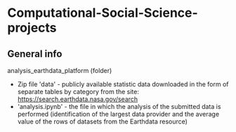 # Computational-Social-Science-projects

## General info
analysis_earthdata_platform (folder)
* Zip file 'data' - publicly available statistic data downloaded in the form of separate tables by category from the site: https://search.earthdata.nasa.gov/search
* 'analysis.ipynb' - the file in which the analysis of the submitted data is performed (identification of the largest data provider and the average value of the rows of datasets from the Earthdata resource)

